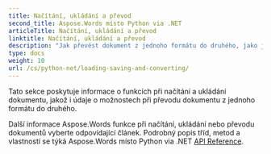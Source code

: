 ```yaml
---
title: Načítání, ukládání a převod
second_title: Aspose.Words místo Python via .NET
articleTitle: Načítání, ukládání a převod
linktitle: Načítání, ukládání a převod
description: "Jak převést dokument z jednoho formátu do druhého, jako je Word do PDF nebo HTML na Markdown, stejně jako jak načíst a uložit dokument pomocí Python."
type: docs
weight: 10
url: /cs/python-net/loading-saving-and-converting/
---
```


Tato sekce poskytuje informace o funkcích při načítání a ukládání dokumentu, jakož i údaje o možnostech při převodu dokumentu z jednoho formátu do druhého.

Další informace Aspose.Words funkce při načítání, ukládání nebo převodu dokumentů vyberte odpovídající článek. Podrobný popis tříd, metod a vlastností se týká Aspose.Words místo Python via .NET [API Reference](https://reference.aspose.com/words/python-net/).
